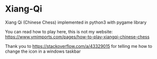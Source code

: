 # Xiang-Qi
Xiang Qi (Chinese Chess) implemented in python3 with pygame library

You can read how to play here, this is not my website:
https://www.ymimports.com/pages/how-to-play-xiangqi-chinese-chess

Thank you to https://stackoverflow.com/a/43329015 for telling me
how to change the icon in a windows taskbar